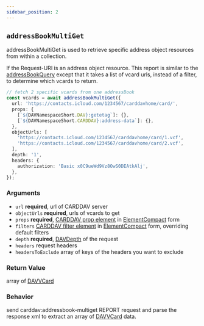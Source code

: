 ```yaml
---
sidebar_position: 2
---
```


## `addressBookMultiGet`

addressBookMultiGet is used to retrieve specific
address object resources from within a collection.

If the Request-URI is an address object resource. This report is similar to the [addressBookQuery](addressBookQuery.md) except that it takes a list of vcard urls, instead of a filter, to determine which vcards to return.

```ts
// fetch 2 specific vcards from one addressBook
const vcards = await addressBookMultiGet({
  url: 'https://contacts.icloud.com/1234567/carddavhome/card/',
  props: {
    [`${DAVNamespaceShort.DAV}:getetag`]: {},
    [`${DAVNamespaceShort.CARDDAV}:address-data`]: {},
  },
  objectUrls: [
    'https://contacts.icloud.com/1234567/carddavhome/card/1.vcf',
    'https://contacts.icloud.com/1234567/carddavhome/card/2.vcf',
  ],
  depth: '1',
  headers: {
    authorization: 'Basic x0C9ueWd9Vz8OwS0DEAtkAlj',
  },
});
```

### Arguments

- `url` **required**, url of CARDDAV server
- `objectUrls` **required**, urls of vcards to get
- `props` **required**, [CARDDAV prop element](https://datatracker.ietf.org/doc/html/rfc6352#section-10.4.2) in [ElementCompact](../types/ElementCompact.md) form
- `filters` [CARDDAV filter element](https://datatracker.ietf.org/doc/html/rfc6352#section-10.5) in [ElementCompact](../types/ElementCompact.md) form, overriding default filters
- `depth` **required**, [DAVDepth](../types/DAVDepth.md) of the request
- `headers` request headers
- `headersToExclude` array of keys of the headers you want to exclude

### Return Value

array of [DAVVCard](../types/DAVVCard.md)

### Behavior

send carddav:addressbook-multiget REPORT request and parse the response xml to extract an array of [DAVVCard](../types/DAVVCard.md) data.

